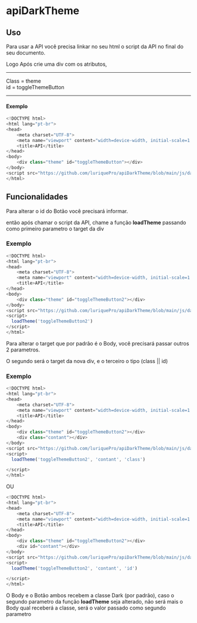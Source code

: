 # apiDarkTheme

## Uso

Para usar a API você precisa linkar no seu html o script da API no final do seu documento.

Logo Após crie uma div com os atributos, <br><hr>
  Class = theme <br>
  id = toggleThemeButton
  <br>
  <hr>

#### Exemplo

~~~javascript  
<!DOCTYPE html>
<html lang="pt-br">
<head>
    <meta charset="UTF-8">
    <meta name="viewport" content="width=device-width, initial-scale=1.0">
    <title>API</title>
</head>
<body>
    <div class="theme" id="toggleThemeButton"></div>
</body>
<script src="https://github.com/luriquePro/apiDarkTheme/blob/main/js/darkModeScript.js"></script>
</html>

~~~  


## Funcionalidades

Para alterar o id do Botão você precisará informar.

então após chamar o script da API, chame a função __loadTheme__ passando como primeiro parametro o target da div

### Exemplo 

~~~javascript 
<!DOCTYPE html>
<html lang="pt-br">
<head>
    <meta charset="UTF-8">
    <meta name="viewport" content="width=device-width, initial-scale=1.0">
    <title>API</title>
</head>
<body>
    <div class="theme" id="toggleThemeButton2"></div>
</body>
<script src="https://github.com/luriquePro/apiDarkTheme/blob/main/js/darkModeScript.js"></script>
<script>
  loadTheme('toggleThemeButton2')
</script>
</html>
~~~

Para alterar o target que por padrão é o Body, você precisará passar outros 2 parametros.

O segundo será o target da nova div, e o terceiro o tipo (class || id)

### Exemplo 

~~~javascript 
<!DOCTYPE html>
<html lang="pt-br">
<head>
    <meta charset="UTF-8">
    <meta name="viewport" content="width=device-width, initial-scale=1.0">
    <title>API</title>
</head>
<body>
    <div class="theme" id="toggleThemeButton2"></div>
    <div class="contant"></div>
</body>
<script src="https://github.com/luriquePro/apiDarkTheme/blob/main/js/darkModeScript.js"></script>
<script>
  loadTheme('toggleThemeButton2', 'contant', 'class')

</script>
</html>
~~~

OU

~~~javascript 
<!DOCTYPE html>
<html lang="pt-br">
<head>
    <meta charset="UTF-8">
    <meta name="viewport" content="width=device-width, initial-scale=1.0">
    <title>API</title>
</head>
<body>
    <div class="theme" id="toggleThemeButton2"></div>
    <div id="contant"></div>
</body>
<script src="https://github.com/luriquePro/apiDarkTheme/blob/main/js/darkModeScript.js"></script>
<script>
  loadTheme('toggleThemeButton2', 'contant', 'id')

</script>
</html>
~~~

O Body e o Botão ambos recebem a classe Dark (por padrão), caso o segundo parametro da função __loadTheme__ seja alterado, não será mais o Body qual receberá a classe, será o valor passado como segundo parametro
